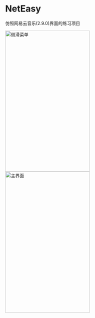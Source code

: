 # NetEasy
仿照网易云音乐(2.9.0)界面的练习项目

<img src="https://github.com/xoder-me/NetEasy/raw/master/screenshots/a.png" width = "270" height = "450" alt="侧滑菜单"/>
<img src="https://github.com/xoder-me/NetEasy/raw/master/screenshots/b.png" width = "270" height = "450" alt="主界面"/>
